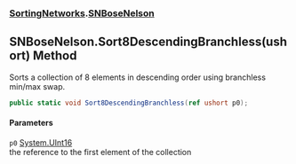 ### [SortingNetworks](SortingNetworks.md 'SortingNetworks').[SNBoseNelson](SortingNetworks_SNBoseNelson.md 'SortingNetworks.SNBoseNelson')
## SNBoseNelson.Sort8DescendingBranchless(ushort) Method
Sorts a collection of 8 elements in descending order using branchless min/max swap.  
```csharp
public static void Sort8DescendingBranchless(ref ushort p0);
```
#### Parameters
<a name='SortingNetworks_SNBoseNelson_Sort8DescendingBranchless(ushort)_p0'></a>
`p0` [System.UInt16](https://docs.microsoft.com/en-us/dotnet/api/System.UInt16 'System.UInt16')  
the reference to the first element of the collection
  
